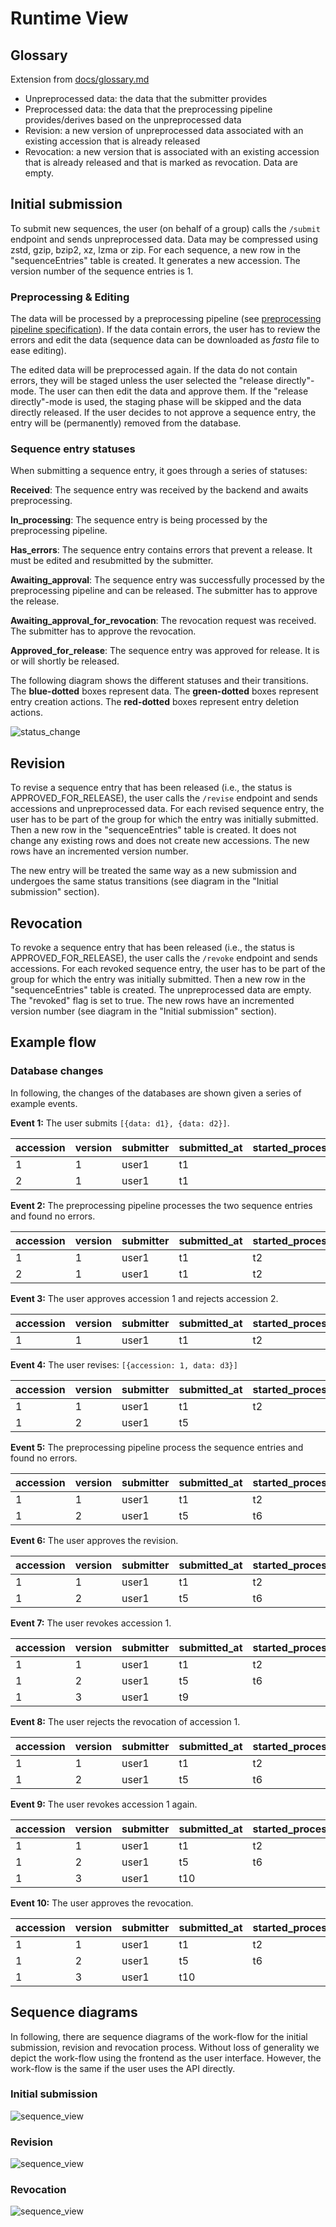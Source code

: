 # Runtime View

## Glossary

Extension from [docs/glossary.md](../../docs/glossary.md)

- Unpreprocessed data: the data that the submitter provides
- Preprocessed data: the data that the preprocessing pipeline provides/derives based on the unpreprocessed data
- Revision: a new version of unpreprocessed data associated with an existing accession that is already released
- Revocation: a new version that is associated with an existing accession that is already released and that is marked as revocation. Data are empty.

## Initial submission

To submit new sequences, the user (on behalf of a group) calls the `/submit` endpoint and sends unpreprocessed data. 
Data may be compressed using zstd, gzip, bzip2, xz, lzma or zip.
For each sequence, a new row in the "sequenceEntries" table is created.
It generates a new accession. The version number of the sequence entries is 1.

### Preprocessing & Editing
The data will be processed by a preprocessing pipeline (see [preprocessing pipeline specification](../../preprocessing/specification.md)). If the data contain errors, the user has to review the errors and edit the data (sequence data can be downloaded as _fasta_ file to ease editing).

The edited data will be preprocessed again.
If the data do not contain errors, they will be staged unless the user selected the "release directly"-mode.
The user can then edit the data and approve them.
If the "release directly"-mode is used, the staging phase will be skipped and the data directly released.
If the user decides to not approve a sequence entry, the entry will be (permanently) removed from the database.


### Sequence entry statuses

When submitting a sequence entry, it goes through a series of statuses:

**Received**: The sequence entry was received by the backend and awaits preprocessing.

**In_processing**: The sequence entry is being processed by the preprocessing pipeline.

**Has_errors**: The sequence entry contains errors that prevent a release. It must be edited and resubmitted by the submitter.

**Awaiting_approval**: The sequence entry was successfully processed by the preprocessing pipeline and can be released. The submitter has to approve the release.

**Awaiting_approval_for_revocation**: The revocation request was received. The submitter has to approve the revocation.

**Approved_for_release**: The sequence entry was approved for release. It is or will shortly be released.

The following diagram shows the different statuses and their transitions. The **blue-dotted** boxes represent data. The **green-dotted** boxes represent entry creation actions. The **red-dotted** boxes represent entry deletion actions.

![status_change](./plantuml/statusChange.svg)

## Revision

To revise a sequence entry that has been released (i.e., the status is APPROVED_FOR_RELEASE),
the user calls the `/revise` endpoint and sends accessions and unpreprocessed data.
For each revised sequence entry, the user has to be part of the group for which the entry was initially submitted.
Then a new row in the "sequenceEntries" table is created.
It does not change any existing rows and does not create new accessions.
The new rows have an incremented version number.

The new entry will be treated the same way as a new submission and undergoes the same status transitions (see diagram in the "Initial submission" section).

## Revocation

To revoke a sequence entry that has been released (i.e., the status is APPROVED_FOR_RELEASE),
the user calls the `/revoke` endpoint and sends accessions.
For each revoked sequence entry, the user has to be part of the group for which the entry was initially submitted. Then a new row in the "sequenceEntries" table is created.
The unpreprocessed data are empty. The "revoked" flag is set to true.
The new rows have an incremented version number  (see diagram in the "Initial submission" section).

## Example flow

### Database changes
In following, the changes of the databases are shown given a series of example events.

**Event 1:** The user submits `[{data: d1}, {data: d2}]`.

| accession | version | submitter | submitted_at | started_processing_at | finished_processing_at | approved_at | status   | is_revocation | original_data | processed_data | errors | warnings |
|-----------|---------|-----------|--------------|-----------------------|------------------------|-------------|----------|---------------|---------------|----------------|--------|----------|
| 1         | 1       | user1     | t1           |                       |                        |             | RECEIVED | false         | d1            |                |        |          |
| 2         | 1       | user1     | t1           |                       |                        |             | RECEIVED | false         | d2            |                |        |          |


**Event 2:** The preprocessing pipeline processes the two sequence entries and found no errors.

| accession | version | submitter | submitted_at | started_processing_at | finished_processing_at | approved_at | status  | is_revocation | original_data | processed_data | errors | warnings |
|-----------|---------|-----------|--------------|-----------------------|------------------------|-------------|---------|---------------|---------------|----------------|--------|----------|
| 1         | 1       | user1     | t1           | t2                    | t3                     |             | STAGING | false         | d1            | ...            | []     | []       |
| 2         | 1       | user1     | t1           | t2                    | t3                     |             | STAGING | false         | d2            | ...            | []     | []       |


**Event 3:** The user approves accession 1 and rejects accession 2.

| accession | version | submitter | submitted_at | started_processing_at | finished_processing_at | approved_at | status               | is_revocation | original_data | processed_data | errors | warnings |
|-----------|---------|-----------|--------------|-----------------------|------------------------|-------------|----------------------|---------------|---------------|----------------|--------|----------|
| 1         | 1       | user1     | t1           | t2                    | t3                     | t4          | APPROVED_FOR_RELEASE | false         | d1            | ...            | []     | []       |


**Event 4:** The user revises: `[{accession: 1, data: d3}]`


| accession | version | submitter | submitted_at | started_processing_at | finished_processing_at | approved_at | status               | is_revocation | original_data | processed_data | errors | warnings |
|-----------|---------|-----------|--------------|-----------------------|------------------------|-------------|----------------------|---------------|---------------|----------------|--------|----------|
| 1         | 1       | user1     | t1           | t2                    | t3                     | t4          | APPROVED_FOR_RELEASE | false         | d1            | ...            | []     | []       |
| 1         | 2       | user1     | t5           |                       |                        |             | RECEIVED             | false         | d3            |                |        |          |

**Event 5:** The preprocessing pipeline process the sequence entries and found no errors.

| accession | version | submitter | submitted_at | started_processing_at | finished_processing_at | approved_at | status               | is_revocation | original_data | processed_data | errors | warnings |
|-----------|---------|-----------|--------------|-----------------------|------------------------|-------------|----------------------|---------------|---------------|----------------|--------|----------|
| 1         | 1       | user1     | t1           | t2                    | t3                     | t4          | APPROVED_FOR_RELEASE | false         | d1            | ...            | []     | []       |
| 1         | 2       | user1     | t5           | t6                    | t7                     |             | STAGING              | false         | d3            | ...            | []     | []       |

**Event 6:** The user approves the revision.

| accession | version | submitter | submitted_at | started_processing_at | finished_processing_at | approved_at | status               | is_revocation | original_data | processed_data | errors | warnings |
|-----------|---------|-----------|--------------|-----------------------|------------------------|-------------|----------------------|---------------|---------------|----------------|--------|----------|
| 1         | 1       | user1     | t1           | t2                    | t3                     | t4          | APPROVED_FOR_RELEASE | false         | d1            | ...            | []     | []       |
| 1         | 2       | user1     | t5           | t6                    | t7                     | t8          | APPROVED_FOR_RELEASE | false         | d3            | ...            | []     | []       |

**Event 7:** The user revokes accession 1.

| accession | version | submitter | submitted_at | started_processing_at | finished_processing_at | approved_at | status                           | is_revocation | original_data | processed_data | errors | warnings |
|-----------|---------|-----------|--------------|-----------------------|------------------------|-------------|----------------------------------|---------------|---------------|----------------|--------|----------|
| 1         | 1       | user1     | t1           | t2                    | t3                     | t4          | APPROVED_FOR_RELEASE             | false         | d1            | ...            | []     | []       |
| 1         | 2       | user1     | t5           | t6                    | t7                     | t8          | APPROVED_FOR_RELEASE             | false         | d3            | ...            | []     | []       |
| 1         | 3       | user1     | t9           |                       |                        |             | AWAITING_APPROVAL_FOR_REVOCATION | true          |               |                |        |          |

**Event 8:** The user rejects the revocation of accession 1.

| accession | version | submitter | submitted_at | started_processing_at | finished_processing_at | approved_at | status               | is_revocation | original_data | processed_data | errors | warnings |
|-----------|---------|-----------|--------------|-----------------------|------------------------|-------------|----------------------|---------------|---------------|----------------|--------|----------|
| 1         | 1       | user1     | t1           | t2                    | t3                     | t4          | APPROVED_FOR_RELEASE | false         | d1            | ...            | []     | []       |
| 1         | 2       | user1     | t5           | t6                    | t7                     | t8          | APPROVED_FOR_RELEASE | false         | d3            | ...            | []     | []       |

**Event 9:** The user revokes accession 1 again.

| accession | version | submitter | submitted_at | started_processing_at | finished_processing_at | approved_at | status                           | is_revocation | original_data | processed_data | errors | warnings |
|-----------|---------|-----------|--------------|-----------------------|------------------------|-------------|----------------------------------|---------------|---------------|----------------|--------|----------|
| 1         | 1       | user1     | t1           | t2                    | t3                     | t4          | APPROVED_FOR_RELEASE             | false         | d1            | ...            | []     | []       |
| 1         | 2       | user1     | t5           | t6                    | t7                     | t8          | APPROVED_FOR_RELEASE             | false         | d3            | ...            | []     | []       |
| 1         | 3       | user1     | t10          |                       |                        |             | AWAITING_APPROVAL_FOR_REVOCATION | true          |               |                |        |          |

**Event 10:** The user approves the revocation.

| accession | version | submitter | submitted_at | started_processing_at | finished_processing_at | approved_at | status               | is_revocation | original_data | processed_data | errors | warnings |
|-----------|---------|-----------|--------------|-----------------------|------------------------|-------------|----------------------|---------------|---------------|----------------|--------|----------|
| 1         | 1       | user1     | t1           | t2                    | t3                     | t4          | APPROVED_FOR_RELEASE | false         | d1            | ...            | []     | []       |
| 1         | 2       | user1     | t5           | t6                    | t7                     | t8          | APPROVED_FOR_RELEASE | false         | d3            | ...            | []     | []       |
| 1         | 3       | user1     | t10          |                       |                        | t11         | APPROVED_FOR_RELEASE | true          |               |                |        |          |

## Sequence diagrams

In following, there are sequence diagrams of the work-flow for the initial submission, revision and revocation process. Without loss of generality we depict the work-flow using the frontend as the user interface. However, the work-flow is the same if the user uses the API directly. 

### Initial submission
![sequence_view](./plantuml/sequenceInitialSubmission.svg)

### Revision
![sequence_view](./plantuml/sequenceRevision.svg)

### Revocation
![sequence_view](./plantuml/sequenceRevocation.svg)
